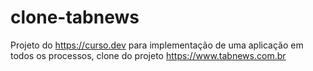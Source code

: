 # clone-tabnews
Projeto do https://curso.dev para implementação de uma aplicação em todos os processos, clone do projeto https://www.tabnews.com.br
